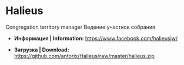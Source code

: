 # Halieus

Congregation territory manager
Ведение участков собрания

* **Информация | Information:**
https://www.facebook.com/halieusjw/

* **Загрузка | Download:**
https://github.com/antorix/Halieus/raw/master/halieus.zip

